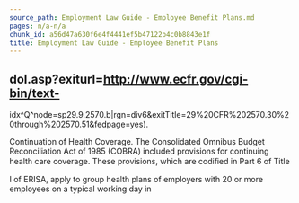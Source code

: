 ```yaml
---
source_path: Employment Law Guide - Employee Benefit Plans.md
pages: n/a-n/a
chunk_id: a56d47a630f6e4f4441ef5b47122b4c0b8843e1f
title: Employment Law Guide - Employee Benefit Plans
---
```

## dol.asp?exiturl=http://www.ecfr.gov/cgi-bin/text-

idx^Q^node=sp29.9.2570.b|rgn=div6&exitTitle=29%20CFR%202570.30%20through%202570.51&fedpage=yes).

Continuation of Health Coverage. The Consolidated Omnibus Budget Reconciliation Act of 1985 (COBRA) included provisions for continuing health care coverage. These provisions, which are codiﬁed in Part 6 of Title

I of ERISA, apply to group health plans of employers with 20 or more employees on a typical working day in
